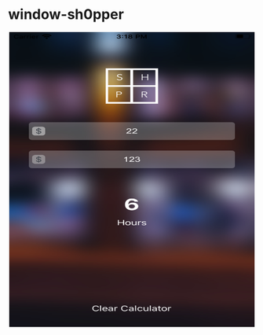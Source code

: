 # window-sh0pper


<p align="center">
  <img src="Window Shopper.png" width="500" height="600">
</p>
